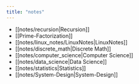 ```yaml
---
title: "notes"
---
```


- [[notes/recursion|Recursion]]
- [[Prime-Factorization]]
- [[notes/linux_notes/LinuxNotes|LinuxNotes]]
- [[notes/discrete_math|Discrete Math]]
- [[notes/computer_science|Computer Science]]
- [[notes/data_science|Data Science]]
- [[notes/statistics|Statistics]]
- [[notes/System-Design|System-Design]]